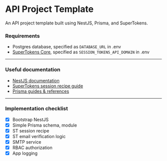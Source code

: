 # API Project Template

An API project template built using NestJS, Prisma, and SuperTokens.

### Requirements

- Postgres database, specified as `DATABASE_URL` in .env
- [SuperTokens Core](https://supertokens.com/docs/session/quick-setup/core/without-docker), specified as `SESSION_TOKENS_API_DOMAIN` in .env

---

### Useful documentation

- [NestJS documentation](https://docs.nestjs.com/first-steps)
- [SuperTokens session recipe guide](https://supertokens.com/docs/session/introduction)
- [Prisma guides & references](https://www.prisma.io/docs/guides)

---

### Implementation checklist

- [x] Bootstrap NestJS
- [x] Simple Prisma schema, module
- [x] ST session recipe
- [x] ST email verification logic
- [x] SMTP service
- [x] RBAC authorization
- [x] App logging
